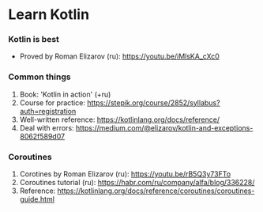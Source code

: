 # Learn Kotlin

### Kotlin is best

- Proved by Roman Elizarov (ru): https://youtu.be/iMlsKA_cXc0

### Common things

1. Book: 'Kotlin in action' (+ru)
1. Course for practice: https://stepik.org/course/2852/syllabus?auth=registration
1. Well-written reference: https://kotlinlang.org/docs/reference/
1. Deal with errors: https://medium.com/@elizarov/kotlin-and-exceptions-8062f589d07

### Coroutines

1. Corotines by Roman Elizarov (ru): https://youtu.be/rB5Q3y73FTo
1. Coroutines tutorial (ru): https://habr.com/ru/company/alfa/blog/336228/
1. Reference: https://kotlinlang.org/docs/reference/coroutines/coroutines-guide.html
